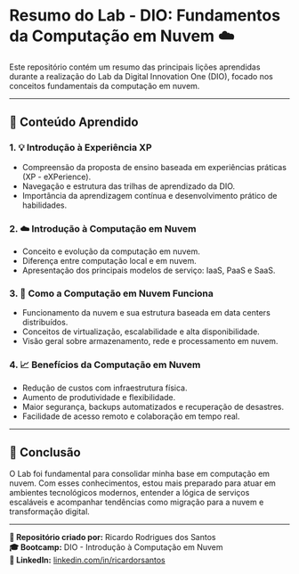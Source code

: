 # Resumo do Lab - DIO: Fundamentos da Computação em Nuvem ☁️

Este repositório contém um resumo das principais lições aprendidas durante a realização do Lab da Digital Innovation One (DIO), focado nos conceitos fundamentais da computação em nuvem.

---

## 🚀 Conteúdo Aprendido

### 1. 💡 Introdução à Experiência XP
- Compreensão da proposta de ensino baseada em experiências práticas (XP - eXPerience).
- Navegação e estrutura das trilhas de aprendizado da DIO.
- Importância da aprendizagem contínua e desenvolvimento prático de habilidades.

### 2. ☁️ Introdução à Computação em Nuvem
- Conceito e evolução da computação em nuvem.
- Diferença entre computação local e em nuvem.
- Apresentação dos principais modelos de serviço: IaaS, PaaS e SaaS.

### 3. 🧠 Como a Computação em Nuvem Funciona
- Funcionamento da nuvem e sua estrutura baseada em data centers distribuídos.
- Conceitos de virtualização, escalabilidade e alta disponibilidade.
- Visão geral sobre armazenamento, rede e processamento em nuvem.

### 4. 📈 Benefícios da Computação em Nuvem
- Redução de custos com infraestrutura física.
- Aumento de produtividade e flexibilidade.
- Maior segurança, backups automatizados e recuperação de desastres.
- Facilidade de acesso remoto e colaboração em tempo real.

---

## 💬 Conclusão

O Lab foi fundamental para consolidar minha base em computação em nuvem. Com esses conhecimentos, estou mais preparado para atuar em ambientes tecnológicos modernos, entender a lógica de serviços escaláveis e acompanhar tendências como migração para a nuvem e transformação digital.

---

**🔗 Repositório criado por:** Ricardo Rodrigues dos Santos  
**🎓 Bootcamp:** DIO - Introdução à Computação em Nuvem  
**💼 LinkedIn:** [linkedin.com/in/ricardorsantos](https://linkedin.com/in/ricardorsantos)  
